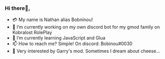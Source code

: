### Hi there👋, 

- 💳 My name is Nathan alias Bobninou!
- 🔭 I’m currently working on my own discord bot for my gmod family on Kobralost RolePlay
- 🌱 I’m currently learning JavaScript and Glua
- 📫 How to reach me? Simple! On discord: Bobinou#0030
- 🤩 Very interested by Garry's mod. Sometimes I dream about cheese...
<!--
**Bobninou0030/Bobninou0030** is a ✨ _special_ ✨ repository because its `README.md` (this file) appears on your GitHub profile.

Here are some ideas to get you started:

- 🔭 I’m currently working on ...
- 🌱 I’m currently learning ...
- 👯 I’m looking to collaborate on ...
- 🤔 I’m looking for help with ...
- 💬 Ask me about ...
- 📫 How to reach me: ...
- 😄 Pronouns: ...
- ⚡ Fun fact: ...
-->

